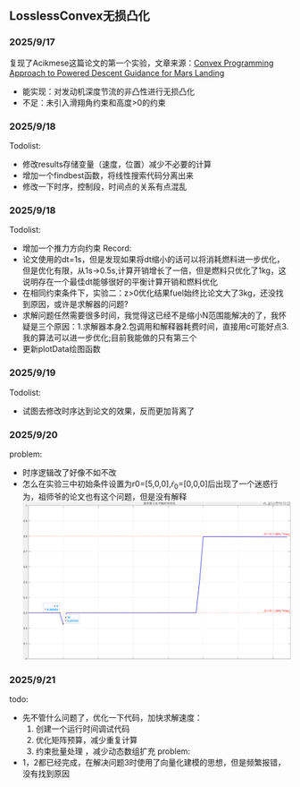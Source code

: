 ## LosslessConvex无损凸化
### 2025/9/17
复现了Acikmese这篇论文的第一个实验，文章来源：[Convex Programming Approach to Powered Descent Guidance for Mars Landing](https://arc.aiaa.org/doi/10.2514/1.27553)
- 能实现：对发动机深度节流的非凸性进行无损凸化
- 不足：未引入滑翔角约束和高度>0的约束
### 2025/9/18
Todolist:
- 修改results存储变量（速度，位置）减少不必要的计算
- 增加一个findbest函数，将线性搜索代码分离出来
- 修改一下时序，控制段，时间点的关系有点混乱
### 2025/9/18
Todolist:
- 增加一个推力方向约束
Record:
- 论文使用的dt=1s，但是发现如果将dt缩小的话可以将消耗燃料进一步优化，但是优化有限，从1s->0.5s,计算开销增长了一倍，但是燃料只优化了1kg，这说明存在一个最佳dt能够很好的平衡计算开销和燃料优化
- 在相同约束条件下，实验二：z>0优化结果fuel始终比论文大了3kg，还没找到原因，或许是求解器的问题?
- 求解问题任然需要很多时间，我觉得这已经不是缩小N范围能解决的了，我怀疑是三个原因：1.求解器本身2.包调用和解释器耗费时间，直接用c可能好点3.我的算法可以进一步优化;目前我能做的只有第三个
- 更新plotData绘图函数
### 2025/9/19
Todolist:
- 试图去修改时序达到论文的效果，反而更加背离了
### 2025/9/20
problem:
- 时序逻辑改了好像不如不改
- 怎么在实验三中初始条件设置为r0=[5,0,0],$\dot{r}_0$=[0,0,0]后出现了一个迷惑行为，祖师爷的论文也有这个问题，但是没有解释
![what fuck](./assets/实验三奇妙问题.png)
### 2025/9/21
todo:
- 先不管什么问题了，优化一下代码，加快求解速度：
    1. 创建一个运行时间调试代码
    2. 优化矩阵预算，减少重复计算
    3. 约束批量处理 ，减少动态数组扩充
problem:
- 1，2都已经完成，在解决问题3时使用了向量化建模的思想，但是频繁报错，没有找到原因